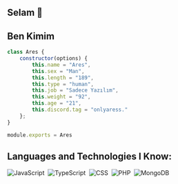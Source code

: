 ## Selam 👋

<h2>Ben Kimim</h2>

```js
class Ares {
    constructor(options) {
        this.name = "Ares",
        this.sex = "Man",
        this.length = "189",
        this.type = "human",
        this.job = "Sadece Yazılım",
        this.weight = "92",
        this.age = "21",
        this.discord.tag = "onlyaress."
    };
}

module.exports = Ares
```
## Languages and Technologies I Know:
![JavaScript](https://img.shields.io/badge/-JavaScript-05122A?style=flat&logo=javascript)&nbsp;
![TypeScript](https://img.shields.io/badge/-TypeScript-05122A?style=flat&logo=typescript&logoColor=007ACC)&nbsp;
![CSS](https://img.shields.io/badge/-CSS-05122A?style=flat&logo=CSS3)&nbsp;
![PHP](https://img.shields.io/badge/-PHP-05122A?style=flat&logo=PHP)&nbsp;
![MongoDB](https://img.shields.io/badge/-MongoDB-05122A?style=flat&logo=mongodb)&nbsp;
